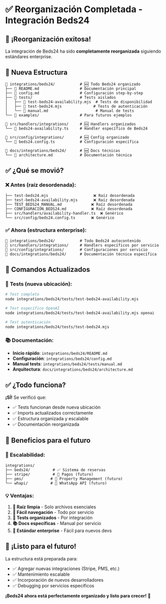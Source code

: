 # ✅ Reorganización Completada - Integración Beds24

## 🎉 ¡Reorganización exitosa!

La integración de Beds24 ha sido **completamente reorganizada** siguiendo estándares enterprise.

## 📁 Nueva Estructura

```
📁 integrations/beds24/           # 🆕 Todo Beds24 organizado
├── 📄 README.md                  # Documentación principal
├── 📄 config.md                  # Configuración step-by-step
├── 📁 tests/                     # Tests aislados
│   ├── 🧪 test-beds24-availability.mjs  # Tests de disponibilidad
│   ├── 🧪 test-beds24.mjs              # Tests de autenticación
│   └── 📄 manual.md                     # Manual de tests
└── 📁 examples/                  # Para futuros ejemplos

📁 src/handlers/integrations/     # 🆕 Handlers organizados
└── 📄 beds24-availability.ts     # Handler específico de Beds24

📁 src/config/integrations/       # 🆕 Config organizado
└── 📄 beds24.config.ts           # Configuración específica

📁 docs/integrations/beds24/      # 🆕 Docs técnicas
└── 📄 architecture.md            # Documentación técnica
```

## ✅ ¿Qué se movió?

### ❌ **Antes** (raíz desordenada):
```
├── test-beds24.mjs                    ❌ Raíz desordenada
├── test-beds24-availability.mjs       ❌ Raíz desordenada  
├── TEST_BEDS24_MANUAL.md             ❌ Raíz desordenada
├── CONFIGURACION_BEDS24.md           ❌ Raíz desordenada
├── src/handlers/availability-handler.ts  ❌ Genérico
└── src/config/beds24.config.ts       ❌ Genérico
```

### ✅ **Ahora** (estructura enterprise):
```
📁 integrations/beds24/           # Todo Beds24 autocontenido
📁 src/handlers/integrations/     # Handlers específicos por servicio
📁 src/config/integrations/       # Configuraciones por servicio
📁 docs/integrations/beds24/      # Documentación técnica específica
```

## 🚀 Comandos Actualizados

### 🧪 **Tests** (nueva ubicación):
```bash
# Test completo
node integrations/beds24/tests/test-beds24-availability.mjs

# Test específico OpenAI
node integrations/beds24/tests/test-beds24-availability.mjs openai

# Test autenticación
node integrations/beds24/tests/test-beds24.mjs
```

### 📚 **Documentación**:
- **Inicio rápido**: `integrations/beds24/README.md`
- **Configuración**: `integrations/beds24/config.md`
- **Manual tests**: `integrations/beds24/tests/manual.md`
- **Arquitectura**: `docs/integrations/beds24/architecture.md`

## ✅ ¿Todo funciona?

**¡SÍ!** Se verificó que:
- ✅ Tests funcionan desde nueva ubicación
- ✅ Imports actualizados correctamente
- ✅ Estructura organizada y escalable
- ✅ Documentación reorganizada

## 🔮 Beneficios para el futuro

### 🎯 **Escalabilidad**:
```
integrations/
├── beds24/          # ✅ Sistema de reservas
├── stripe/          # 🔮 Pagos (futuro)
├── pms/            # 🔮 Property Management (futuro)
└── whapi/          # 🔮 WhatsApp API (futuro)
```

### 💡 **Ventajas**:
1. **🧹 Raíz limpia** - Solo archivos esenciales
2. **🎯 Fácil navegación** - Todo por servicio
3. **🧪 Tests organizados** - Por integración
4. **📚 Docs específicas** - Manual por servicio
5. **👥 Estándar enterprise** - Fácil para nuevos devs

## 🎉 ¡Listo para el futuro!

La estructura está preparada para:
- ✅ Agregar nuevas integraciones (Stripe, PMS, etc.)
- ✅ Mantenimiento escalable
- ✅ Incorporación de nuevos desarrolladores
- ✅ Debugging por servicios específicos

**¡Beds24 ahora está perfectamente organizado y listo para crecer!** 🚀 